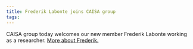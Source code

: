 ```yaml
---
title: Frederik Labonte joins CAISA group
tags: 
---
```


CAISA group today welcomes our new member Frederik Labonte working as a researcher. [More about Frederik.](https://)
